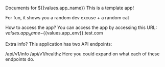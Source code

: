 Documents for ${{values.app_name}}
This is a template app!

For fun, it shows you a random dev excuse + a random cat

How to access the app?
You can access the app by accessing this URL: ${{values.app_name}}-${{values.app_env}}.test.com

Extra info?
This application has two API endpoints:

/api/v1/info
/api/v1/healthz
Here you could expand on what each of these endpoints do.